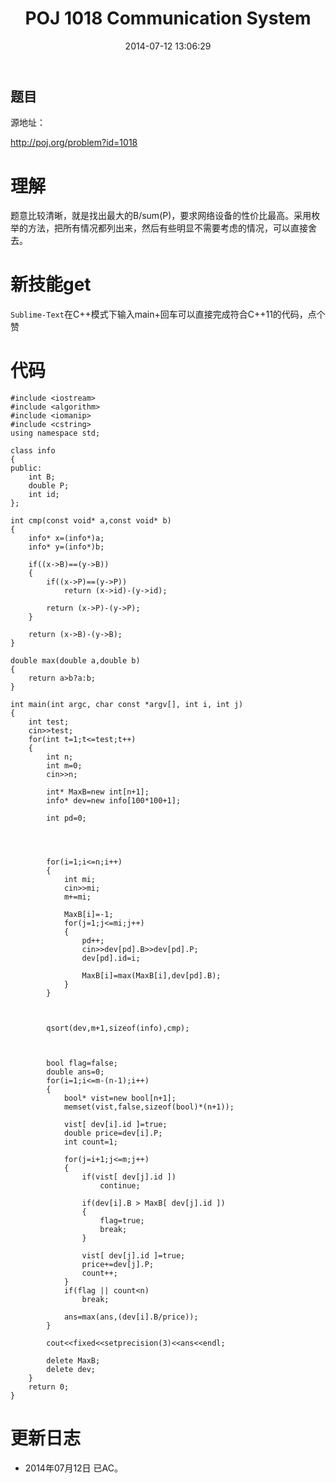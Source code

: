 ﻿---
layout: post
title: POJ 1018 Communication System
date: 2014-07-12 13:06:29
categories: Exercise
toc: true
---
## 题目
源地址：

http://poj.org/problem?id=1018

# 理解
题意比较清晰，就是找出最大的B/sum(P)，要求网络设备的性价比最高。采用枚举的方法，把所有情况都列出来，然后有些明显不需要考虑的情况，可以直接舍去。

<!-- more -->

# 新技能get
`Sublime-Text`在C++模式下输入main+回车可以直接完成符合C++11的代码，点个赞

# 代码

```
#include <iostream>
#include <algorithm>
#include <iomanip>
#include <cstring>
using namespace std;

class info
{
public:
    int B;
    double P;
    int id;
};

int cmp(const void* a,const void* b)
{
    info* x=(info*)a;
    info* y=(info*)b;

    if((x->B)==(y->B))
    {
        if((x->P)==(y->P))
            return (x->id)-(y->id);

        return (x->P)-(y->P);
    }

    return (x->B)-(y->B);
}

double max(double a,double b)
{
    return a>b?a:b;
}

int main(int argc, char const *argv[], int i, int j)
{
    int test;
    cin>>test;
    for(int t=1;t<=test;t++)
    {
        int n;
        int m=0;
        cin>>n;

        int* MaxB=new int[n+1];
        info* dev=new info[100*100+1];

        int pd=0;




        for(i=1;i<=n;i++)
        {
            int mi;
            cin>>mi;
            m+=mi;

            MaxB[i]=-1;
            for(j=1;j<=mi;j++)
            {
                pd++;
                cin>>dev[pd].B>>dev[pd].P;
                dev[pd].id=i;

                MaxB[i]=max(MaxB[i],dev[pd].B);
            }
        }



        qsort(dev,m+1,sizeof(info),cmp);



        bool flag=false;
        double ans=0;
        for(i=1;i<=m-(n-1);i++)
        {
            bool* vist=new bool[n+1];
            memset(vist,false,sizeof(bool)*(n+1));

            vist[ dev[i].id ]=true;
            double price=dev[i].P;
            int count=1;

            for(j=i+1;j<=m;j++)
            {
                if(vist[ dev[j].id ])
                    continue;

                if(dev[i].B > MaxB[ dev[j].id ])
                {
                    flag=true;
                    break;
                }

                vist[ dev[j].id ]=true;
                price+=dev[j].P;
                count++;
            }
            if(flag || count<n)
                break;

            ans=max(ans,(dev[i].B/price));
        }

        cout<<fixed<<setprecision(3)<<ans<<endl;

        delete MaxB;
        delete dev;
    }
    return 0;
}

```

# 更新日志
- 2014年07月12日 已AC。